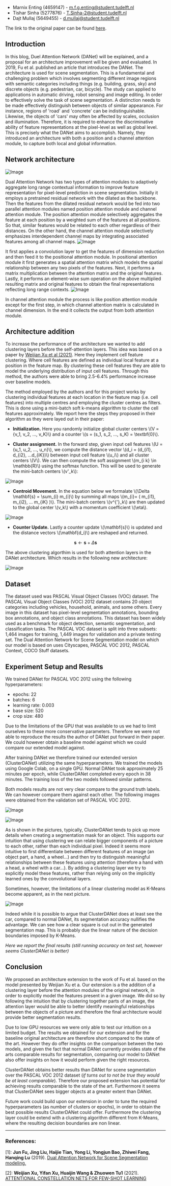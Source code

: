 <script src="https://cdn.mathjax.org/mathjax/latest/MathJax.js?config=TeX-AMS-MML_HTMLorMML" type="text/javascript"></script>

* Marnix Enting (4659147) - <m.f.g.enting@student.tudelft.nl>
* Tishar Sinha (5277876) - <T.Sinha-2@student.tudelft.nl>
* Dajt Mullaj (5649455) - <d.mullaj@student.tudelft.nl>

The link to the original paper can be found <a href="https://arxiv.org/pdf/1809.02983.pdf" title="Link to the paper" >here</a>.

## Introduction
In this blog, Duel Attention Network (DANet) will be explained, and a proposal for an architecture improvement will be given and evaluated. In 2019, Fu et al. published an article that introduces the DANet. The architecture is used for scene segmentation. This is a fundamental and challenging problem which involves segmenting different image regions with semantic categories including things (e.g. building, grass, sky) and discrete objects (e.g. pedestrian, car, bicycle). The study can applied to applications in automatic driving, robot sensing and image editing. In order to effectively solve the task of scene segmentation. A distinction needs to be made effectively distinguish between objects of similar appearance. For instance, regions of 'road' and 'concrete' can be indistinguishable. Likewise, the objects of 'cars' may often be affected by scales, occlusion and illumination. Therefore, it is required to enhance the discriminative ability of feature representations at the pixel-level as well as  global level. This is precisely what the DANet aims to accomplish. Namely, they introduced an architecture with both a position and a channel attention module, to capture both local and global information.


## Network architecture
 ![Image](cv-architecture.png)
<!-- <p align="center">
<img src= cv-architecture.png/ width=70% height=70%>
</p> -->
Dual Attention Network has two types of attention modules to adaptively aggregate long range contextual information to improve feature representation for pixel-level prediction in scene segmentation.  Initially it employs a pretrained residual network with the dilated as the backbone. Then the features from the dilated residual network would be fed into two parallel attention modules named position attention module and channel attention module. The position attention module selectively aggregates the feature at each position by a weighted sum of the features at all positions. So that, similar features would be related to each other regardless of their distances. On the other hand, the channel attention module selectively emphasizes interdependent channel maps by integrating associated features among all channel maps.
 ![Image](position.png)
<!-- <p align="center">
<img src= position.png/ width=50% height=50%>
</p> -->
It first applies a convolution layer to get the features of dimension reduction and then feed it to the positional attention module. In positional attention module it first generates a spatial attention matrix which models the spatial relationship between any two pixels of the features. Next, it performs a matrix multiplication between the attention matrix and the original features. Lastly, it performs an element-wise sum operation on the above multiplied resulting matrix and original features to obtain the final representations reflecting long range contexts.
 ![Image](chann.png)
<!-- <p align="center">
<img src= chann.png/ width=50% height=50%>
</p> -->
In channel attention module the process is like position attention module except for the first step, in which channel attention matrix is calculated in channel dimension. In the end it collects the output from both attention module.


## Architecture addition
To increase the performance of the architecture we wanted to add clustering layers before the 
self-attention layers. This idea was based on a paper by <a href="https://openreview.net/pdf?id=vujTf_I8Kmc" title="Link to the paper clustering" >Weijian Xu et al (2021)</a>. Here they implement cell feature clustering. Where cell features are defined as individual local feature at a position in the feature map. By clustering these cell features they are able to model the underlying distribution of input cell features. Through this method, the authors were able to bring 2.5-6.4% performance increase over baseline models. 

The method employed by the authors and for this project works by clustering individual features at each location in the feature map (i.e. cell features) into multiple centres and employing the cluster centres as filters. This is done using a mini-batch soft k-means algorithm to cluster the cell features approximately. We report here the steps they proposed in their algorithm as they were layed out in their paper:

-	**Initialization.** Here you randomly initialize global cluster centers \\(V = \{v_1, v_2, ..., v_K\}\\) and a counter \\(s = (s_1, s_2, ..., s_K) = \textbf{0}\\).

-	**Cluster assignment.** In the forward step, given input cell features \\(U = \{u_1, u_2, ..., u_n\}\\), we compute the distance vector \\(d_i = (d_{i1}, d_{i2}, ...d_{iK})\\) between input cell feature \\(u_i\\) and all cluster centers \\(V\\). We can then compute the soft assignment \\(m_{i k} \in \mathbb{R}\\) using the softmax function. This will be used to generate the mini-batch centers \\(v'_k\\):

 ![Image](d_ik.png)
<!-- <p align="center">
<img src= d_ik.png/ width=50% height=30%>
</p> -->

- **Centroid Movement.** In the equation below we formalate \\(\Delta \mathbf{s} = \sum_{i} m_{i}\\) by summing all maps 
\\(m_{i}= ( m_{i1}, m_{i2}, ... m_{iK} )\\). The mini-batch centers \\(v^{'}_k\\) are then updated to the global center 
\\(v_k\\) with a momentum coefficient \\(\eta\\).

 ![Image](v_ik.png)
<!-- <p align="center">
<img src= v_ik.png/ width=50% height=30%>
</p> -->

- **Counter Update.** Lastly a counter update \\(\mathbf{s}\\) is updated and the distance vectors \\(\mathbf{d_i}\\) are reshaped and returned.

$$\mathbf{s} \leftarrow \mathbf{s} + \Delta \mathbf{s}$$

The above clustering algorthim is used for both attention layers in the DANet architecture. Which results in the following new architecture:

![Image](improved-architecture.png)
<!-- <p align="center">
<img src= improved-architecture.png/ width=70% height=70%>
</p> -->


## Dataset
The dataset used was PASCAL Visual Object Classes (VOC) dataset.  The PASCAL Visual Object Classes (VOC) 2012 dataset contains 20 object categories including vehicles, household, animals, and some others. Every image in this dataset has pixel-level segmentation annotations, bounding box annotations, and object class annotations. This dataset has been widely used as a benchmark for object detection, semantic segmentation, and classification tasks. The PASCAL VOC dataset is split into three subsets: 1,464 images for training, 1,449 images for validation and a private testing set. The Dual Attention Network for Scene Segmentation model on which our model is based on uses Cityscapes, PASCAL VOC 2012, PASCAL Context, COCO Stuff datasets.

## Experiment Setup and Results
We trained DANet for PASCAL VOC 2012 using the following hyperparameters:
- epochs: 22
- batches: 6
- learning rate: 0.003
- base size: 520
- crop size: 480

Due to the limitations of the GPU that was available to us we had to limit ourselves to these more conservative parameters. Therefore we were not able to reproduce the results the author of DANet put forward in their paper. We could however obtain a baseline model against which we could compare our extended model against. 

After training DANet we therefore trained our extended version (ClusterDANet) utilizing the same hyperparameters. We trained the models using Google Colab, on a single GPU. Normal DANet took approximately 25 minutes per epoch, while ClusterDANet completed every epoch in 38 minutes. The training loss of the two models followed similar patterns. 

Both models results are not very clear compare to the ground truth labels. We can however compare them against each other. The following images were obtained from the validation set of PASCAL VOC 2012.

 ![Image](people.png)
<!-- <p align="center">
<img src= people.png/ width=70% height=70%>
</p> -->

 ![Image](cat.png)
<!-- <p align="center">
<img src= cat.png/ width=70% height=70%>
</p> -->

As is shown in the pictures, typically, ClusterDANet tends to pick up more details when creating a segmentation mask for an object. This supports our intuition that using clustering we can relate bigger components of a picture to each other, rather than each individual pixel. Indeed it seems more intuitive to first differentiate between different features of an image (an object part, a hand, a wheel...) and then try to distinguish meaningful relationships between these features using attention (therefore a hand with a head, a wheel with a car...). By adding a clustering layer we try to explicitly model these features, rather than relying only on the implicitly learned ones by the convolutional layers. 

Sometimes, however, the limitations of a linear clustering model as K-Means become apparent, as in the next picture.

 ![Image](car.png)
<!-- <p align="center">
<img src= car.png/ width=70% height=70%>
</p> -->

Indeed while it is possible to argue that ClusterDANet does at least see the car, compared to normal DANet, its segmentation accuracy nullifies the advantage. We can see how a clear square is cut out in the generated segmentation map. This is probably due the linear nature of the decision boundaries imposed by K-Means.

_Here we report the final results (still running accuracy on test set, however seems ClusterDANet is better)_

## Conclusion
We proposed an architecture extension to the work of Fu et al. based on the model presented by Weijian Xu et a. Our extension is a the addition of a clustering layer before the attention modules of the original network, in order to explicitly model the features present in a given image. We did so by following the intuition that by clustering together parts of an image, the attention layer would be able to better identify meaningful relationships between the objects of a picture and therefore the final architecture would provide better segmentation results. 

Due to low GPU resources we were only able to test our intuition on a limited budget. The results we obtained for our extension and for the baseline original architecture are therefore short compared to the state of the art. However they do offer insights on the comparison between the two models, and given the fact that normal DANet currently provides state of the arts comparable results for segmentation, comparing our model to DANet also offer insights on how it would perform given the right resources. 

ClusterDANet obtains better results than DANet for scene segmentation over the PASCAL VOC 2012 dataset (_if turns out to not be true they would be at least comparable_). Therefore our proposed extension has potential for achieving results comparable to the state of the art. Furthermore it seems that ClusterDANet sees bigger objects at a greater extent than DANet.

Future work could build upon our extension in order to tune the required hyperparameters (as number of clusters or epochs), in order to obtain the best possible results ClusterDANet could offer. Furthermore the clustering layer could be extend with a clustering algorithm different from K-Means, where the resulting decision boundaries are non linear.
* * * * *

<h3>
References:

</h3>

[1]: **Jun Fu, Jing Liu, Haijie Tian, Yong Li, Yongjun Bao, Zhiwei Fang, Hanqing Lu** (2019). [Dual Attention Network for Scene Segmentation
    modeling.](https://arxiv.org/pdf/1809.02983.pdf) 

[2]: **Weijian Xu, Yifan Xu, Huaijin Wang & Zhuowen Tu1** (2021).
    [ATTENTIONAL CONSTELLATION NETS FOR FEW-SHOT
LEARNING](https://openreview.net/pdf?id=vujTf_I8Kmc)
    
